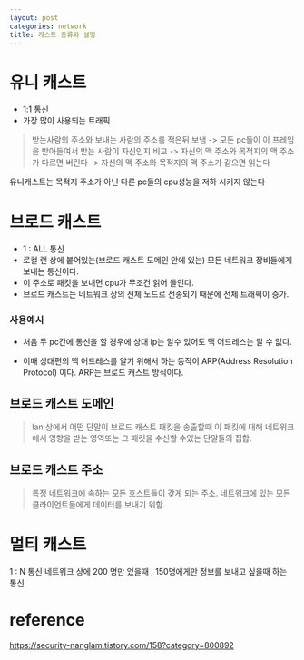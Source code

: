 ```yaml
---
layout: post
categories: network
title: 캐스트 종류와 설명
---
```

# 유니 캐스트 
- 1:1 통신
- 가장 많이 사용되는 트래픽
> 받는사람의 주소와 보내는 사람의 주소를 적은뒤 보냄 -> 모든 pc들이 이 프레임을 받아들여서 받는 사람이 자신인지 비교 -> 자신의 맥 주소와 목적지의 맥 주소가 다르면 버린다 -> 자신의 맥 주소와  목적지의 맥 주소가 같으면 읽는다

 유니캐스트는 목적지 주소가 아닌 다른 pc들의 cpu성능을 저하 시키지 않는다

# 브로드 캐스트
- 1 : ALL 통신
- 로컬 랜 상에 붙어있는(브로드 캐스트 도메인 안에 있는) 모든 네트워크 장비들에게 보내는 통신이다.
- 이 주소로 패킷을 보내면 cpu가 무조건 읽어 들인다.
- 브로드 캐스트는 네트워크 상의 전체 노드로 전송되기 때문에 전체 트래픽이 증가.

### 사용예시 
- 처음 두 pc간에 통신을 할 경우에 상대 ip는 알수 있어도 맥 어드레스는 알 수 없다.

- 이때 상대편의 맥 어드레스를 알기 위해서 하는 동작이 ARP(Address Resolution Protocol) 이다.
ARP는 브로드 캐스트 방식이다.

## 브로드 캐스트 도메인 

>lan 상에서 어떤 단말이 브로드 캐스트 패킷을 송출할때 이 패킷에 대해 네트워크에서 영향을 받는 영역또는 그 패킷을 수신할 수있는 단말들의 집합.

## 브로드 캐스트 주소
> 특정 네트워크에 속하는 모든 호스트들이 갖게 되는 주소. 네트워크에 있는 모든 클라이언트들에게 데이터를 보내기 위함.


# 멀티 캐스트
1 : N 통신
네트워크 상에 200 명만 있을때 , 150명에게만 정보를 보내고 싶을때 하는 통신



# reference
https://security-nanglam.tistory.com/158?category=800892